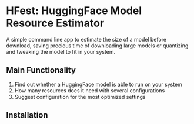 # HFest: HuggingFace Model Resource Estimator

A simple command line app to estimate the size of a model before download, saving precious time of downloading large models or quantizing and tweaking the model to fit in your system.

## Main Functionality
1. Find out whether a HuggingFace model is able to run on your system
2. How many resources does it need with several configurations
3. Suggest configuration for the most optimized settings

## Installation